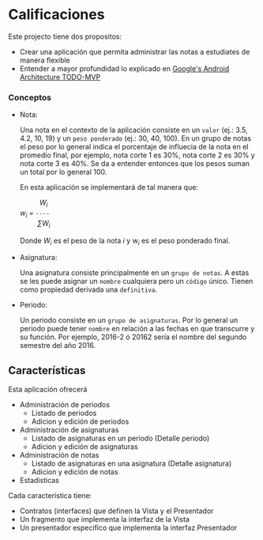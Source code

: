 # Calificaciones

Este projecto tiene dos propositos:

  * Crear una aplicación que permita administrar las notas a estudiates de manera flexible
  * Entender a mayor profundidad lo explicado en [Google's Android Architecture TODO-MVP](https://github.com/googlesamples/android-architecture)

### Conceptos

  * Nota:

    Una nota en el contexto de la aplicación consiste en un `valor` (ej.: 3.5, 4.2, 10, 19) y un `peso
    ponderado` (ej.: 30, 40, 100). En un grupo de notas el peso por lo general indica el porcentaje de
    influecia de la nota en el promedio final, por ejemplo, nota corte 1 es 30%, nota corte 2 es 30% y
    nota corte 3 es 40%. Se da a entender entonces que los pesos suman un total por lo general 100.

    En esta aplicación se implementará de tal manera que:

      *&nbsp;&nbsp;&nbsp;&nbsp;&nbsp;&nbsp;&nbsp;&nbsp;&nbsp;&nbsp;W<sub>i</sub><br>
      w<sub>i</sub> = `----`<br>
      &nbsp;&nbsp;&nbsp;&nbsp;&nbsp;&nbsp;&nbsp;&nbsp;&nbsp;&sum;W<sub>i</sub>*

    Donde *W<sub>i</sub>* es el peso de la nota *i* y *w<sub>i</sub>* es el peso ponderado final.

  * Asignatura:

    Una asignatura consiste principalmente en un `grupo de notas`. A estas se les puede asignar un
    `nombre` cualquiera pero un `código` único. Tienen como propiedad derivada una `definitiva`.

  * Periodo:

    Un periodo consiste en un `grupo de asignaturas`. Por lo general un periodo puede tener `nombre`
    en relación a las fechas en que transcurre y su función. Por ejemplo, 2016-2 ó 20162 sería el
    nombre del segundo semestre del año 2016.

## Características

Esta aplicación ofrecerá

  * Administración de periodos
    * Listado de periodos
    * Adicion y edición de periodos
  * Administración de asignaturas
    * Listado de asignaturas en un periodo (Detalle periodo)
    * Adicion y edición de asignaturas
  * Administración de notas
    * Listado de asignaturas en una asignatura (Detalle asignatura)
    * Adicion y edición de notas
  * Estadisticas



Cada característica tiene:
  * Contratos (interfaces) que definen la Vista y el Presentador
  * Un fragmento que implementa la interfaz de la Vista
  * Un presentador especifíco que implementa la interfaz Presentador

